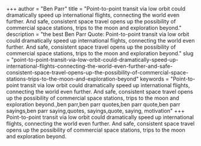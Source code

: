 +++
author = "Ben Parr"
title = "Point-to-point transit via low orbit could dramatically speed up international flights, connecting the world even further. And safe, consistent space travel opens up the possibility of commercial space stations, trips to the moon and exploration beyond."
description = "the best Ben Parr Quote: Point-to-point transit via low orbit could dramatically speed up international flights, connecting the world even further. And safe, consistent space travel opens up the possibility of commercial space stations, trips to the moon and exploration beyond."
slug = "point-to-point-transit-via-low-orbit-could-dramatically-speed-up-international-flights-connecting-the-world-even-further-and-safe-consistent-space-travel-opens-up-the-possibility-of-commercial-space-stations-trips-to-the-moon-and-exploration-beyond"
keywords = "Point-to-point transit via low orbit could dramatically speed up international flights, connecting the world even further. And safe, consistent space travel opens up the possibility of commercial space stations, trips to the moon and exploration beyond.,ben parr,ben parr quotes,ben parr quote,ben parr sayings,ben parr saying,quotes, sayings,quote, saying, motivation"
+++
Point-to-point transit via low orbit could dramatically speed up international flights, connecting the world even further. And safe, consistent space travel opens up the possibility of commercial space stations, trips to the moon and exploration beyond.
